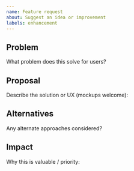 ```yaml
---
name: Feature request
about: Suggest an idea or improvement
labels: enhancement
---
```


## Problem
What problem does this solve for users?

## Proposal
Describe the solution or UX (mockups welcome):

## Alternatives
Any alternate approaches considered?

## Impact
Why this is valuable / priority:
